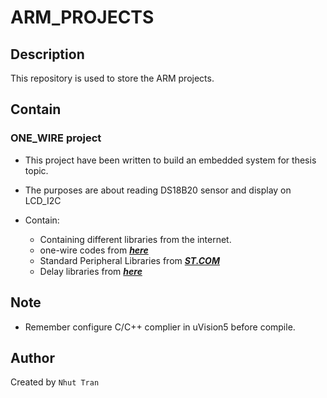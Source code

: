 # ARM_PROJECTS


Description
-----------
This repository is used to store the ARM projects.

Contain
-------
### ONE_WIRE project
* This project have been written to build an embedded system for thesis topic.

* The purposes are about reading DS18B20 sensor and display on LCD_I2C

* Contain:
	- Containing different libraries from the internet.
	- one-wire codes from ***[here](https://www.seanet.com/~karllunt/onewire_stm32f4.html)***
	- Standard Peripheral Libraries from ***[ST.COM](http://www.st.com/content/st_com/en/products/microcontrollers/stm32-32-bit-arm-cortex-mcus/stm32-high-performance-mcus/stm32f4-series/stm32f411/stm32f411re.html#sw-tools-scroll)***
	- Delay libraries from ***[here](https://stm32f4-discovery.net/2014/05/13-reading-temperature-with-dallas-ds18b20-on-stm32f429-discovery-board/)***

Note
------
* Remember configure C/C++ complier in uVision5 before compile.

Author
------
Created by `Nhut Tran`